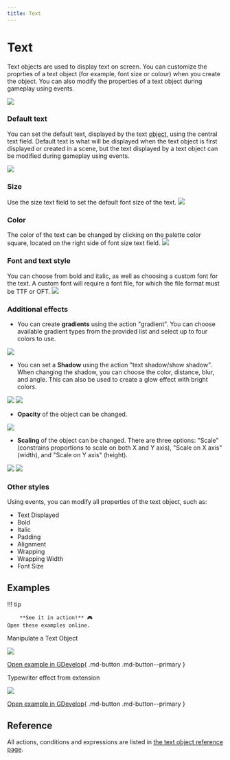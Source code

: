 ```yaml
---
title: Text
---
```

# Text

Text objects are used to display text on screen. You can customize the proprties of a text object (for example, font size or colour) when you create the object. You can also modify the properties of a text object during gameplay using events.

![](/gdevelop5/objects/TextObjectProperties.png)

### Default text

You can set the default text, displayed by the text [object](/gdevelop5/objects), using the central text field. Default text is what will be displayed when the text object is first displayed or created in a scene, but the text displayed by a text object can be modified during gameplay using events.

![](/gdevelop5/objects/change-text.png)

### Size

Use the size text field to set the default font size of the text.
![](/gdevelop5/objects/change-size-of-text.png)

### Color

The color of the text can be changed by clicking on the palette color square, located on the right side of font size text field.
![](/gdevelop5/objects/change-color-of-text.png)

### Font and text style

You can choose from bold and italic, as well as choosing a custom font for the text. A custom font will require a font file, for which the file format must be TTF or OFT.
 ![](/gdevelop5/objects/change-style-of-text.png)

### Additional effects

* You can create **gradients** using the action "gradient". You can choose available gradient types from the provided list and select up to four colors to use.

![](/gdevelop5/objects/textgradient.png)

* You can set a **Shadow** using the action "text shadow/show shadow". When changing the shadow, you can choose the color, distance, blur, and angle.  This can also be used to create a glow effect with bright colors.

![](/gdevelop5/objects/showtextshadow.png)
![](/gdevelop5/objects/changetextshadow.png)

* **Opacity** of the object can be changed.

![](/gdevelop5/objects/changetextopacity.png)

* **Scaling** of the object can be changed. There are three options: "Scale" (constrains proportions to scale on both X and Y axis), "Scale on X axis" (width), and "Scale on Y axis" (height).

![](/gdevelop5/objects/textscaling.png)
![](/gdevelop5/objects/modifytextscale.png)

### Other styles

Using events, you can modify all properties of the text object, such as:

  * Text Displayed
  * Bold
  * Italic
  * Padding
  * Alignment
  * Wrapping
  * Wrapping Width
  * Font Size

## Examples

!!! tip

        **See it in action!** 🎮
    Open these examples online.

Manipulate a Text Object

[![](/gdevelop5/objects/changetextexample1.png)](https://editor.gdevelop.io/?project=example://manipulate-text-object)

[Open example in GDevelop](https://editor.gdevelop.io/?project=example://manipulate-text-object){ .md-button .md-button--primary }

Typewriter effect from extension

[![](/gdevelop5/objects/type-ontexteffectexample.png)](https://editor.gdevelop.io/?project=example://type-on-text-effect)

[Open example in GDevelop](https://editor.gdevelop.io/?project=example://type-on-text-effect){ .md-button .md-button--primary }

## Reference

All actions, conditions and expressions are listed in [the text object reference page](/gdevelop5/all-features/text-object/reference/).
